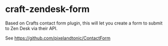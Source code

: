 # craft-zendesk-form
Based on Crafts contact form plugin, this will let you create a form to submit to Zen Desk via their API.

See https://github.com/pixelandtonic/ContactForm
